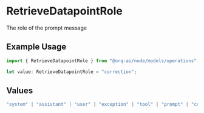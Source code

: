 # RetrieveDatapointRole

The role of the prompt message

## Example Usage

```typescript
import { RetrieveDatapointRole } from "@orq-ai/node/models/operations";

let value: RetrieveDatapointRole = "correction";
```

## Values

```typescript
"system" | "assistant" | "user" | "exception" | "tool" | "prompt" | "correction" | "expected_output"
```
